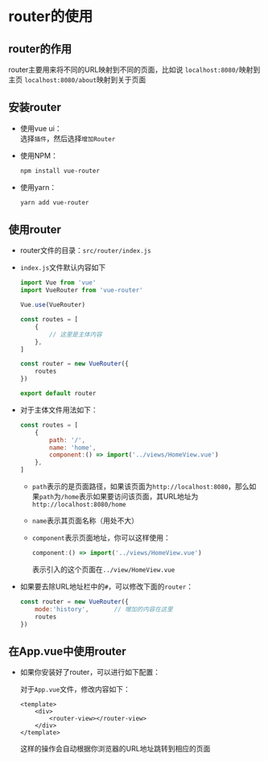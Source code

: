 # router的使用

## router的作用

router主要用来将不同的URL映射到不同的页面，比如说
`localhost:8080/`映射到主页
`localhost:8080/about`映射到关于页面

## 安装router

- 使用vue ui：  
  选择`插件`，然后选择`增加Router`

- 使用NPM：  
  ```bash
  npm install vue-router
  ```

- 使用yarn：  
  ```bash
  yarn add vue-router
  ```

## 使用router

- router文件的目录：`src/router/index.js`

- `index.js`文件默认内容如下

  ```javascript
  import Vue from 'vue'
  import VueRouter from 'vue-router'
  
  Vue.use(VueRouter)
  
  const routes = [
      {
          // 这里是主体内容
      },
  ]
  
  const router = new VueRouter({
      routes
  })
  
  export default router
  ```

- 对于主体文件用法如下：
  ```js
  const routes = [
      {
          path: '/',
          name: 'home',
          component:() => import('../views/HomeView.vue')
      },
  ]
  ```

  - `path`表示的是页面路径，如果该页面为`http://localhost:8080`，那么如果`path`为`/home`表示如果要访问该页面，其URL地址为`http://localhost:8080/home`

  - `name`表示其页面名称（用处不大）

  - `component`表示页面地址，你可以这样使用：

    ```js
    component:() => import('../views/HomeView.vue')
    ```

    表示引入的这个页面在`../view/HomeView.vue`

- 如果要去除URL地址栏中的`#`，可以修改下面的`router`：
  ```js
  const router = new VueRouter({
  	  mode:'history',		// 增加的内容在这里
      routes
  })
  ```


## 在App.vue中使用router

- 如果你安装好了router，可以进行如下配置：

  对于`App.vue`文件，修改内容如下：

  ```vue
  <template>
      <div>
          <router-view></router-view>
      </div>
  </template>
  ```
  
  这样的操作会自动根据你浏览器的URL地址跳转到相应的页面

